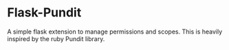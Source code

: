 Flask-Pundit 
================
A simple flask extension to manage permissions and scopes. This is heavily inspired by the ruby Pundit library.
